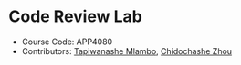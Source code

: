 # Code Review Lab

* Course Code: APP4080
* Contributors: [Tapiwanashe Mlambo](https://github.com/tapiwamla), [Chidochashe Zhou](https://github.com/chidozhou)

